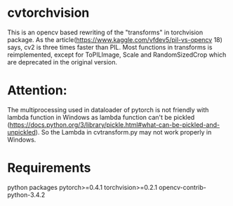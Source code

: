 # cvtorchvision
This is an opencv based rewriting of the "transforms" in torchvision package.
   As the article(https://www.kaggle.com/vfdev5/pil-vs-opencv 18) says, cv2 is three times faster than PIL.
   Most functions in transforms is reimplemented, except for ToPILImage, Scale and RandomSizedCrop which are deprecated in the original version.
# Attention: 
The multiprocessing used in dataloader of pytorch is not friendly with lambda function in Windows as lambda function can't be pickled (https://docs.python.org/3/library/pickle.html#what-can-be-pickled-and-unpickled).
So the Lambda in cvtransform.py may not work properly in Windows.

# Requirements
python packages
pytorch>=0.4.1
torchvision>=0.2.1
opencv-contrib-python-3.4.2
